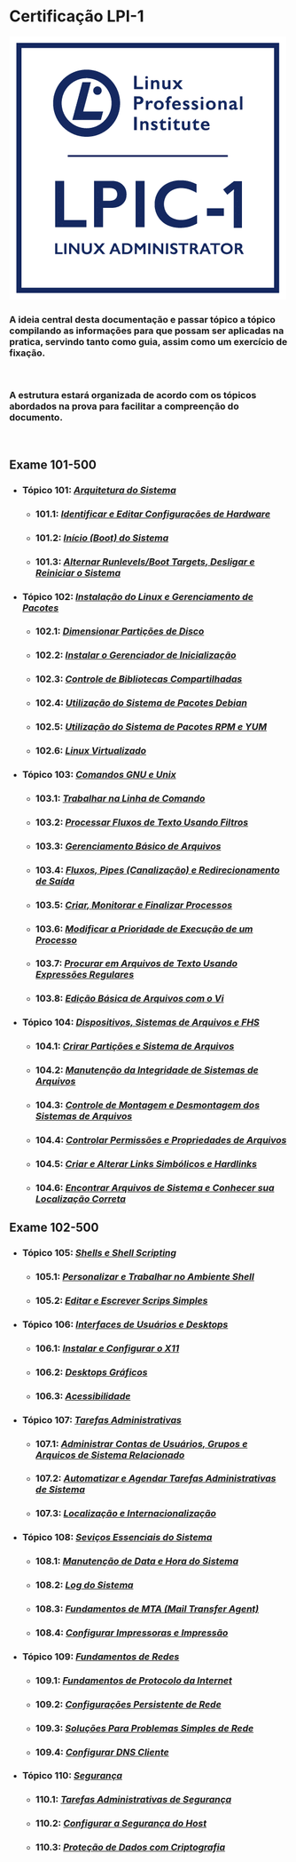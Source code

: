 # Certificação **LPI-1**

![Logo LPI1](lpi1.png)

### A ideia central desta documentação e passar tópico a tópico compilando as informações para que possam ser aplicadas na pratica, servindo tanto como guia, assim como um exercício de fixação.
<br>

### A estrutura estará organizada de acordo com os tópicos abordados na prova para facilitar a compreenção do documento.
<br>

## Exame **101-500**
* ### Tópico **101**: *[Arquitetura do Sistema](101-500/)*
    * ### **101.1**: *[Identificar e Editar Configurações de Hardware](101-500/101/101.1.md)* 
    * ### **101.2**: *[Início (Boot) do Sistema](101-500/101/101.2.md)* 
    * ### **101.3**: *[Alternar Runlevels/Boot Targets, Desligar e Reiniciar o Sistema](101-500/101/101.3.md)* 
* ### Tópico **102**: *[Instalação do Linux e Gerenciamento de Pacotes](101-500/102.md)*
    * ### **102.1**: *[Dimensionar Partições de Disco](101-500/102/102.1.md)* 
    * ### **102.2**: *[Instalar o Gerenciador de Inicialização](101-500/102/102.2.md)* 
    * ### **102.3**: *[Controle de Bibliotecas Compartilhadas](101-500/102/102.3.md)* 
    * ### **102.4**: *[Utilização do Sistema de Pacotes Debian](101-500/102/102.4.md)* 
    * ### **102.5**: *[Utilização do Sistema de Pacotes RPM e YUM](101-500/102/102.5.md)* 
    * ### **102.6**: *[Linux Virtualizado](101-500/102/102.6.md)* 
* ### Tópico **103**: *[Comandos GNU e Unix](101-500/103.md)*
    * ### **103.1**: *[Trabalhar na Linha de Comando](101-500/103/103.1.md)* 
    * ### **103.2**: *[Processar Fluxos de Texto Usando Filtros](101-500/103/103.2.md)* 
    * ### **103.3**: *[Gerenciamento Básico de Arquivos](101-500/103/103.3.md)* 
    * ### **103.4**: *[Fluxos, Pipes (Canalização) e Redirecionamento de Saída](101-500/103/103.4.md)* 
    * ### **103.5**: *[Criar, Monitorar e Finalizar Processos](101-500/103/103.5.md)* 
    * ### **103.6**: *[Modificar a Prioridade de Execução de um Processo](101-500/103/103.6.md)* 
    * ### **103.7**: *[Procurar em Arquivos de Texto Usando Expressões Regulares](101-500/103/103.7.md)* 
    * ### **103.8**: *[Edição Básica de Arquivos com o Vi](101-500/103/103.8.md)* 
* ### Tópico **104**: *[Dispositivos, Sistemas de Arquivos e FHS](101-500/104.md)*
    * ### **104.1**: *[Crirar Partições e Sistema de Arquivos](101-500/104/104.1.md)* 
    * ### **104.2**: *[Manutenção da Integridade de Sistemas de Arquivos](101-500/104/104.2.md)* 
    * ### **104.3**: *[Controle de Montagem e Desmontagem dos Sistemas de Arquivos](101-500/104/104.3.md)* 
    * ### **104.4**: *[Controlar Permissões e Propriedades de Arquivos](101-500/104/104.4.md)* 
    * ### **104.5**: *[Criar e Alterar Links Simbólicos e Hardlinks](101-500/104/104.5.md)* 
    * ### **104.6**: *[Encontrar Arquivos de Sistema e Conhecer sua Localização Correta](101-500/104/104.6.md)* 


## Exame **102-500**
* ### Tópico **105**: *[Shells e Shell Scripting](102-500/105.md)*
    * ### **105.1**: *[Personalizar e Trabalhar no Ambiente Shell](102-500/105/105.1.md)* 
    * ### **105.2**: *[Editar e Escrever Scrips Simples](102-500/105/105.2.md)* 
* ### Tópico **106**: *[Interfaces de Usuários e Desktops](102-500/106.md)*
    * ### **106.1**: *[Instalar e Configurar o X11](102-500/106/106.1.md)* 
    * ### **106.2**: *[Desktops Gráficos](102-500/106/106.2.md)* 
    * ### **106.3**: *[Acessibilidade](102-500/106/106.3.md)* 
* ### Tópico **107**: *[Tarefas Administrativas](102-500/107.md)*
    * ### **107.1**: *[Administrar Contas de Usuários, Grupos e Arquicos de Sistema Relacionado](102-500/107/107.1.md)* 
    * ### **107.2**: *[Automatizar e Agendar Tarefas Administrativas de Sistema](102-500/107/107.2.md)* 
    * ### **107.3**: *[Localização e Internacionalização](102-500/107/107.3.md)* 
* ### Tópico **108**: *[Seviços Essenciais do Sistema](102-500/108.md)*
    * ### **108.1**: *[Manutenção de Data e Hora do Sistema](102-500/108/108.1.md)* 
    * ### **108.2**: *[Log do Sistema](102-500/108/108.2.md)* 
    * ### **108.3**: *[Fundamentos de MTA (Mail Transfer Agent)](102-500/108/108.3.md)* 
    * ### **108.4**: *[Configurar Impressoras e Impressão](102-500/108/108.4.md)* 
* ### Tópico **109**: *[Fundamentos de Redes](102-500/109.md)*
    * ### **109.1**: *[Fundamentos de Protocolo da Internet](102-500/109/109.1.md)* 
    * ### **109.2**: *[Configurações Persistente de Rede](102-500/109/109.2.md)* 
    * ### **109.3**: *[Soluções Para Problemas Simples de Rede](102-500/109/109.3.md)* 
    * ### **109.4**: *[Configurar DNS Cliente](102-500/109/109.4.md)* 
* ### Tópico **110**: *[Segurança](102-500/110.md)*
    * ### **110.1**: *[Tarefas Administrativas de Segurança](102-500/110/110.1.md)* 
    * ### **110.2**: *[Configurar a Segurança do Host](102-500/110/110.2.md)* 
    * ### **110.3**: *[Proteção de Dados com Criptografia](102-500/110/110.3.md)* 



